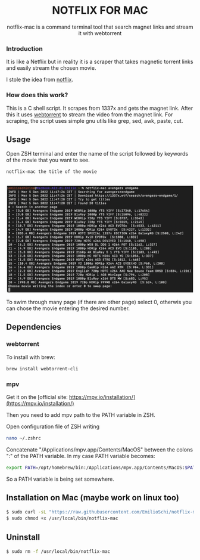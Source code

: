 <h1 align="center">NOTFLIX FOR MAC</h1>
<p align="center">notflix-mac is a command terminal tool that search magnet links and stream it with webtorrent</p>

### Introduction
It is like a Netflix but in reality it is a scraper that takes magnetic torrent links and easily stream the chosen movie.

I stole the idea from [notflix](https://github.com/Bugswriter/notflix).

### How does this work?

This is a C shell script. It scrapes from 1337x and gets the magnet link.
After this it uses [webtorrent](https://webtorrent.io/) to stream the video from the magnet link.
For scraping, the script uses simple gnu utils like grep, sed, awk, paste, cut.

## Usage
Open ZSH terminal and enter the name of the script followed by keywords of the movie that you want to see.
```sh
notflix-mac the title of the movie
```
##
<p align="center">
<img src="./example.png" width="500px">
</p>


To swim through many page (if there are other page) select 0, otherwis you can chose the movie entering the desired number.

## Dependencies
### webtorrent
To install with brew:
```sh
brew install webtorrent-cli
```

### mpv
Get it on the [official site: https://mpv.io/installation/](https://mpv.io/installation/)

Then you need to add mpv path to the PATH variable in ZSH.

Open configuration file of ZSH writing
```sh
nano ~/.zshrc
```
Concatenate "/Applications/mpv.app/Contents/MacOS" between the colons ":" of the PATH variable. In my case PATH variable becomes:
```sh
export PATH=/opt/homebrew/bin:/Applications/mpv.app/Contents/MacOS:$PATH
```
So a PATH variable is being set somewhere.

## Installation on Mac (maybe work on linux too)

```sh
$ sudo curl -sL "https://raw.githubusercontent.com/EmilioSchi/notflix-mac/main/notflix-mac" -o /usr/local/bin/notflix-mac
$ sudo chmod +x /usr/local/bin/notflix-mac
```

## Uninstall
```sh
$ sudo rm -f /usr/local/bin/notflix-mac
```
